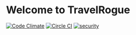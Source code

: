 # Welcome to TravelRogue
[![Code Climate](https://codeclimate.com/github/websitewizardguy/travelrogue/badges/gpa.svg)](https://codeclimate.com/github/websitewizardguy/travelrogue)
[![Circle CI](https://circleci.com/gh/websitewizardguy/travelrogue/tree/master.svg?style=shield)](https://circleci.com/gh/websitewizardguy/travelrogue/tree/master)
[![security](https://hakiri.io/github/websitewizardguy/travelrogue/master.svg)](https://hakiri.io/github/websitewizardguy/travelrogue/master)
